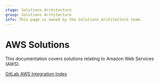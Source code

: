 ```yaml
---
stage: Solutions Architecture
group: Solutions Architecture
info: This page is owned by the Solutions Architecture team.
---
```


# AWS Solutions

This documentation covers solutions relating to Amazon Web Services (AWS).

[GitLab AWS Integration Index](gitlab_aws_integration.md)
